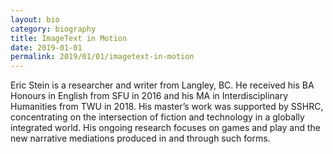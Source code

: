 ```yaml
---
layout: bio
category: biography
title: ImageText in Motion
date: 2019-01-01
permalink: 2019/01/01/imagetext-in-motion
---
```


Eric Stein is a researcher and writer from Langley, BC. He received his BA Honours in English from SFU in 2016 and his MA in Interdisciplinary Humanities from TWU in 2018. His master’s work was supported by SSHRC, concentrating on the intersection of fiction and technology in a globally integrated world. His ongoing research focuses on games and play and the new narrative mediations produced in and through such forms.
